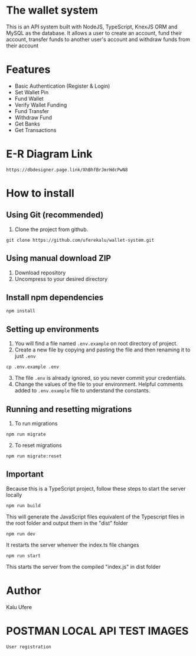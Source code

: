 # The wallet system
This is an API system built with NodeJS, TypeScript, KnexJS ORM and MySQL as the database. It allows a user to create an account, fund their account, transfer funds to another user's account and withdraw funds from their account

# Features
- Basic Authentication (Register & Login)
- Set Wallet Pin
- Fund Wallet
- Verify Wallet Funding
- Fund Transfer
- Withdraw Fund
- Get Banks
- Get Transactions

# E-R Diagram Link
```
https://dbdesigner.page.link/XhBhfBrJmrHdcPwN8
```
# How to install

## Using Git (recommended)
1. Clone the project from github.

```
git clone https://github.com/uferekalu/wallet-system.git
```

## Using manual download ZIP

1. Download repository
2. Uncompress to your desired directory

## Install npm dependencies

```
npm install
```

## Setting up environments
1. You will find a file named `.env.example` on root directory of project.
2. Create a new file by copying and pasting the file and then renaming it to just `.env`

```
cp .env.example .env
```
3. The file `.env` is already ignored, so you never commit your credentials.
4. Change the values of the file to your environment. Helpful comments added to `.env.example` file to understand the constants.

## Running and resetting migrations

1. To run migrations
```
npm run migrate
```
2. To reset migrations
```
npm run migrate:reset
```

## Important
Because this is a TypeScript project, follow these steps to start the server locally
```
npm run build
```
This will generate the JavaScript files equivalent of the Typescript files in the root folder and output
them in the "dist" folder

```
npm run dev
```
It restarts the server whenver the index.ts file changes

```
npm run start
```
This starts the server from the compiled "index.js" in dist folder

# Author
Kalu Ufere

# POSTMAN LOCAL API TEST IMAGES
```
User registration
```
